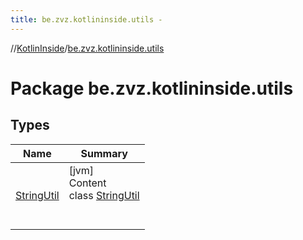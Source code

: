 ```yaml
---
title: be.zvz.kotlininside.utils -
---
```

//[KotlinInside](../index.md)/[be.zvz.kotlininside.utils](index.md)



# Package be.zvz.kotlininside.utils  


## Types  
  
|  Name|  Summary| 
|---|---|
| [StringUtil](-string-util/index.md)| [jvm]  <br>Content  <br>class [StringUtil](-string-util/index.md)  <br><br><br>

